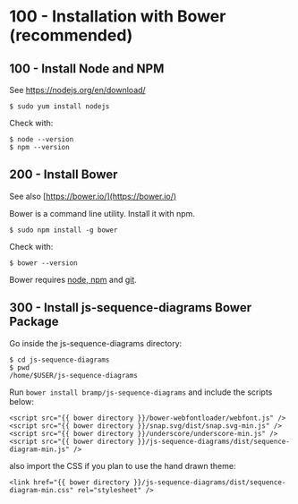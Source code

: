 # 100 - Installation with Bower (recommended)

## 100 - Install Node and NPM

See https://nodejs.org/en/download/

```$ sudo yum install nodejs```

Check with:

```
$ node --version
$ npm --version
```

## 200 - Install Bower

See also [https://bower.io/](https://bower.io/)

Bower is a command line utility. Install it with npm.

```$ sudo npm install -g bower```

Check with:

```$ bower --version```

Bower requires [node, npm](http://nodejs.org/) and [git](http://git-scm.org/).

## 300 - Install js-sequence-diagrams Bower Package

Go inside the js-sequence-diagrams directory:

```
$ cd js-sequence-diagrams
$ pwd 
/home/$USER/js-sequence-diagrams
```

Run ```bower install bramp/js-sequence-diagrams``` and include the scripts below:

```
<script src="{{ bower directory }}/bower-webfontloader/webfont.js" />
<script src="{{ bower directory }}/snap.svg/dist/snap.svg-min.js" />
<script src="{{ bower directory }}/underscore/underscore-min.js" />
<script src="{{ bower directory }}/js-sequence-diagrams/dist/sequence-diagram-min.js" />
```

also import the CSS if you plan to use the hand drawn theme:

```
<link href="{{ bower directory }}/js-sequence-diagrams/dist/sequence-diagram-min.css" rel="stylesheet" />
```
